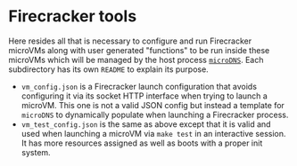 # Firecracker tools

Here resides all that is necessary to configure and run Firecracker microVMs along with user generated "functions" to be
run inside these microVMs which will be managed by the host process [`microDNS`](../dns/README.md).
Each subdirectory has its own `README` to explain its purpose.

* `vm_config.json` is a Firecracker launch configuration that avoids configuring it via its socket HTTP interface when
trying to launch a microVM. This one is not a valid JSON config but instead a template for `microDNS` to dynamically
populate when launching a Firecracker process.
* `vm_test_config.json` is the same as above except that it is valid and used when launching a microVM via `make test` in an interactive session. It has more resources assigned as well as boots with a proper init system.
